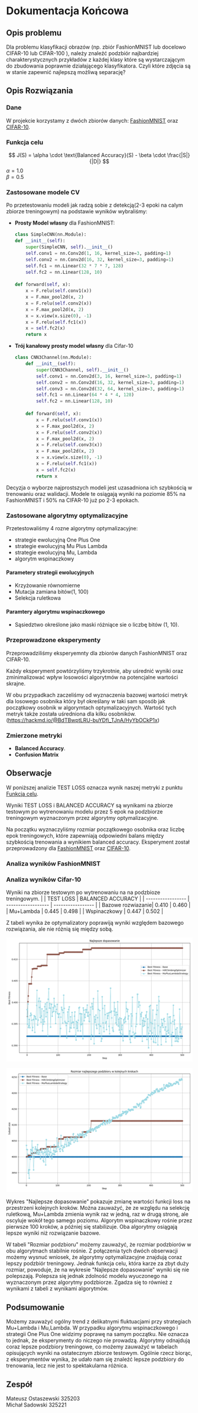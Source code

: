 # Dokumentacja Końcowa

## Opis problemu
Dla problemu klasyfikacji obrazów (np. zbiór FashionMNIST lub docelowo CIFAR-10 lub CIFAR-100 ), należy znaleźć podzbiór najbardziej charakterystycznych przykładów z każdej klasy które są wystarczającym do zbudowania poprawnie działającego klasyfikatora. Czyli które zdjęcia są w stanie zapewnić najlepszą możliwą separację?

## Opis Rozwiązania

### Dane

W projekcie korzystamy z dwóch zbiorów danych: [FashionMNIST](https://pytorch.org/vision/0.19/generated/torchvision.datasets.FashionMNIST.html) oraz [CIFAR-10](https://pytorch.org/vision/main/generated/torchvision.datasets.CIFAR10.html).

### Funkcja celu 
$$
J(S) = \alpha \cdot \text{Balanced Accuracy}(S) - \beta \cdot \frac{|S|}{|D|}
$$
$\alpha = 1.0$  
$\beta = 0.5$

### Zastosowane modele CV

Po przetestowaniu modeli jak radzą sobie z detekcją(2-3 epoki na calym zbiorze treningowym) na podstawie wyników wybraliśmy: 

- **Prosty Model własny** dla FashionMNIST:
    ```py
    class SimpleCNN(nn.Module):
    def __init__(self):
        super(SimpleCNN, self).__init__()
        self.conv1 = nn.Conv2d(1, 16, kernel_size=3, padding=1)
        self.conv2 = nn.Conv2d(16, 32, kernel_size=3, padding=1)
        self.fc1 = nn.Linear(32 * 7 * 7, 128)
        self.fc2 = nn.Linear(128, 10)

    def forward(self, x):
        x = F.relu(self.conv1(x))
        x = F.max_pool2d(x, 2)
        x = F.relu(self.conv2(x))
        x = F.max_pool2d(x, 2)
        x = x.view(x.size(0), -1)
        x = F.relu(self.fc1(x))
        x = self.fc2(x)
        return x
    ```

- **Trój kanałowy prosty model własny** dla Cifar-10
    ```python
    class CNN3Channel(nn.Module):
        def __init__(self):
            super(CNN3Channel, self).__init__()
            self.conv1 = nn.Conv2d(3, 16, kernel_size=3, padding=1)
            self.conv2 = nn.Conv2d(16, 32, kernel_size=3, padding=1)
            self.conv3 = nn.Conv2d(32, 64, kernel_size=3, padding=1)
            self.fc1 = nn.Linear(64 * 4 * 4, 128)
            self.fc2 = nn.Linear(128, 10)

        def forward(self, x):
            x = F.relu(self.conv1(x))
            x = F.max_pool2d(x, 2)
            x = F.relu(self.conv2(x))
            x = F.max_pool2d(x, 2)
            x = F.relu(self.conv3(x))
            x = F.max_pool2d(x, 2)
            x = x.view(x.size(0), -1)
            x = F.relu(self.fc1(x))
            x = self.fc2(x)
            return x
    ```

Decyzja o wyborze najprostszych modeli jest uzasadniona ich szybkością w trenowaniu oraz walidacji. Modele te osiągają wyniki na poziomie 85% na FashionMNIST i 50% na CIFAR-10 już po 2-3 epokach.

### Zastosowane algorytmy optymalizacyjne

Przetestowaliśmy 4 rozne algorytmy optymalizacyjne:
- strategie ewolucyjną One Plus One
- strategie ewolucyjną Mu Plus Lambda
- strategie ewolucyjną Mu, Lambda
- algorytm wspinaczkowy

#### Parametery strategii ewolucyjnych 
- Krzyżowanie równomierne
- Mutacja zamiana bitów(1, 100)
- Selekcja ruletkowa

#### Paramtery algorytmu wspinaczkowego
- Sąsiedztwo określone jako maski różniące sie o liczbę bitów (1, 10).


### Przeprowadzone eksperymenty

Przeprowadziliśmy eksperyemnty dla zbiorów danych FashionMNIST oraz CIFAR-10.

Każdy eksperyment powtórzyliśmy trzykrotnie, aby uśrednić wyniki oraz zminimalizować wpływ losowości algorytmów na potencjalne wartości skrajne.

W obu przypadkach zaczeliśmy od wyznaczenia bazowej wartości metryk dla losowego osobnika który był określany w taki sam sposób jak początkowy osobnik w algorymtach optymalizacyjnych. Wartość tych metryk także została uśredniona dla kilku osobników.(https://hackmd.io/@BdTBwptLRU-buYDfi_TJnA/HyYbOCkP1x)


### Zmierzone metryki
  - **Balanced Accuracy**.  
  - **Confusion Matrix**

## Obserwacje
W poniższej analizie TEST LOSS oznacza wynik naszej metryki z punktu [Funkcja celu](#funkcja-celu).

Wyniki TEST LOSS i BALANCED ACCURACY są wynikami na zbiorze testowym po wytrenowaniu modelu przez 5 epok na podzbiorze treningowym wyznaczonym przez algorytmy optymalizacyjne.

Na początku wyznaczyliśmy rozmiar początkowego osobnika oraz liczbę epok treningowych, które zapewniają odpowiedni balans między szybkością trenowania a wynikiem balanced accuracy. Eksperyment został przeprowadzony dla [FashionMNIST](../notebooks/01-MO-FashionMnist_initial_ind_size.ipynb) oraz [CIFAR-10](../notebooks/03-MO-Cifar_initial_indyvidual.ipynb).

### Analiza wyników FashionMNIST

### Analiza wyników Cifar-10


Wyniki na zbiorze testowym po wytrenowaniu na na podzbioze treningowym. 
|                   |    TEST LOSS       | BALANCED ACCURACY |
| ----------------- | ------------------ | ----------------- | 
| Bazowe rozwiazanie| 0.410              | 0.460             | 
| Mu+Lambda         | 0.445              | 0.498             |
| Wspinaczkowy      | 0.447              | 0.502             | 

Z tabeli wynika że optymalizatory poprawiją wyniki względem bazowego rozwiązania, ale nie różnią się między sobą.

![Najlepsze dopasowanie](MO/dopasowanie.png)

![Rozmiar podzbioru](MO/rozmiar.png)  


Wykres "Najlepsze dopasowanie" pokazuje zmianę wartości funkcji loss na przestrzeni kolejnych kroków. Można zauważyć, że ze względu na selekcję ruletkową, Mu+Lambda zmienia wynik raz w jedną, raz w drugą stronę, ale oscyluje wokół tego samego poziomu. Algorytm wspinaczkowy rośnie przez pierwsze 100 kroków, a później się stabilizuje. Oba algorytmy osiągają lepsze wyniki niż rozwiązanie bazowe.

W tabeli "Rozmiar podzbioru" możemy zauważyć, że rozmiar podzbiorów w obu algorytmach stabilnie rośnie. Z połączenia tych dwóch obserwacji możemy wysnuć wniosek, że algorytmy optymalizacyjne znajdują coraz lepszy podzbiór treningowy. Jednak funkcja celu, która karze za zbyt duży rozmiar, powoduje, że na wykresie "Najlepsze dopasowanie" wyniki się nie polepszają. Polepsza się jednak zdolność modelu wyuczonego na wyznaczonym przez algorytmy podzbiorze. Zgadza się to również z wynikami z tabeli z wynikami algorytmów.

## Podsumowanie 

Możemy zauważyć ogólny trend z delikatnymi fluktuacjami przy strategiach Mu+Lambda i Mu,Lambda. W przypadku algorytmu wspinaczkowego i strategii One Plus One widzimy poprawę na samym początku. Nie oznacza to jednak, że eksperymenty do niczego nie prowadzą. Algorytmy odnajdują coraz lepsze podzbiory treningowe, co możemy zauważyć w tabelach opisujących wyniki na ostatecznym zbiorze testowym. Ogólnie rzecz biorąc, z eksperymentów wynika, że udało nam się znaleźć lepsze podzbiory do trenowania, lecz nie jest to spektakularna różnica.

## Zespół
Mateusz Ostaszewski 325203  
Michał Sadowski 325221
